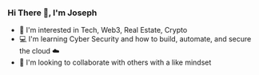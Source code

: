    ### **Hi There :wave:, I'm Joseph**
- :eyes: I'm interested in Tech, Web3, Real Estate, Crypto
- :computer: I'm learning Cyber Security and how to build, automate, and secure the cloud :cloud:
- :dancers: I'm looking to collaborate with others with a like mindset
